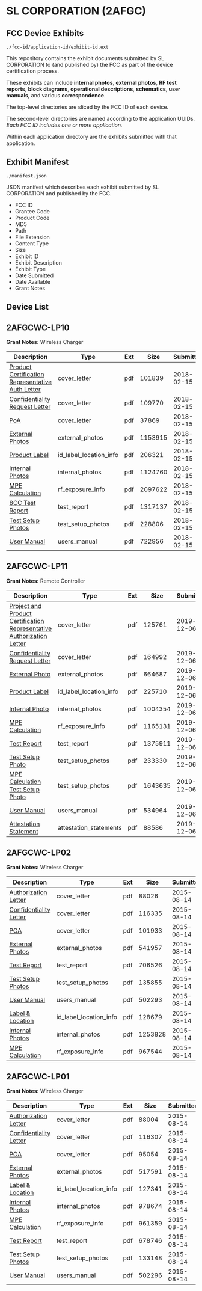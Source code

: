 # SL CORPORATION (2AFGC)
## FCC Device Exhibits

```
./fcc-id/application-id/exhibit-id.ext
```

This repository contains the exhibit documents submitted by SL CORPORATION to (and published by) the FCC as part of the device certification process.

These exhibits can include **internal photos**, **external photos**, **RF test reports**, **block diagrams**, **operational descriptions**, **schematics**, **user manuals**, and various **correspondence**.

The top-level directories are sliced by the FCC ID of each device.

The second-level directories are named according to the application UUIDs. *Each FCC ID includes one or more application.*

Within each application directory are the exhibits submitted with that application. 

## Exhibit Manifest

```
./manifest.json
```

JSON manifest which describes each exhibit submitted by SL CORPORATION and published by the FCC.

- FCC ID
- Grantee Code
- Product Code
- MD5
- Path
- File Extension
- Content Type
- Size
- Exhibit ID
- Exhibit Description
- Exhibit Type
- Date Submitted
- Date Available
- Grant Notes

## Device List
## 2AFGCWC-LP10
**Grant Notes:** Wireless Charger

| Description | Type | Ext | Size | Submitted | Available |
| ----------- | ---- | --- | ---- | --------- | --------- |
| [Product Certification Representative Auth Letter](2AFGCWC-LP10/7484e9a32a1aa612fdc7715da1f006f9/3754790.pdf) | cover_letter | pdf | 101839 | 2018-02-15 | 2018-02-15 |
| [Confidentiality Request Letter](2AFGCWC-LP10/7484e9a32a1aa612fdc7715da1f006f9/3754791.pdf) | cover_letter | pdf | 109770 | 2018-02-15 | 2018-02-15 |
| [PoA](2AFGCWC-LP10/7484e9a32a1aa612fdc7715da1f006f9/3754792.pdf) | cover_letter | pdf | 37869 | 2018-02-15 | 2018-02-15 |
| [External Photos](2AFGCWC-LP10/7484e9a32a1aa612fdc7715da1f006f9/3754799.pdf) | external_photos | pdf | 1153915 | 2018-02-15 | 2018-04-01 |
| [Product Label](2AFGCWC-LP10/7484e9a32a1aa612fdc7715da1f006f9/3754803.pdf) | id_label_location_info | pdf | 206321 | 2018-02-15 | 2018-02-15 |
| [Internal Photos](2AFGCWC-LP10/7484e9a32a1aa612fdc7715da1f006f9/3754800.pdf) | internal_photos | pdf | 1124760 | 2018-02-15 | 2018-04-01 |
| [MPE Calculation](2AFGCWC-LP10/7484e9a32a1aa612fdc7715da1f006f9/3754797.pdf) | rf_exposure_info | pdf | 2097622 | 2018-02-15 | 2018-02-15 |
| [8CC Test Report](2AFGCWC-LP10/7484e9a32a1aa612fdc7715da1f006f9/3754798.pdf) | test_report | pdf | 1317137 | 2018-02-15 | 2018-02-15 |
| [Test Setup Photos](2AFGCWC-LP10/7484e9a32a1aa612fdc7715da1f006f9/3754801.pdf) | test_setup_photos | pdf | 228806 | 2018-02-15 | 2018-04-01 |
| [User Manual](2AFGCWC-LP10/7484e9a32a1aa612fdc7715da1f006f9/3754802.pdf) | users_manual | pdf | 722956 | 2018-02-15 | 2018-04-01 |
## 2AFGCWC-LP11
**Grant Notes:** Remote Controller

| Description | Type | Ext | Size | Submitted | Available |
| ----------- | ---- | --- | ---- | --------- | --------- |
| [Project and Product Certification Representative Authorization Letter](2AFGCWC-LP11/751278b5b4d45b9f7de1474e1e3eb604/4542073.pdf) | cover_letter | pdf | 125761 | 2019-12-06 | 2019-12-06 |
| [Confidentiality Request Letter](2AFGCWC-LP11/751278b5b4d45b9f7de1474e1e3eb604/4542074.pdf) | cover_letter | pdf | 164992 | 2019-12-06 | 2019-12-06 |
| [External Photo](2AFGCWC-LP11/751278b5b4d45b9f7de1474e1e3eb604/4542087.pdf) | external_photos | pdf | 664687 | 2019-12-06 | 2020-01-20 |
| [Product Label](2AFGCWC-LP11/751278b5b4d45b9f7de1474e1e3eb604/4542133.pdf) | id_label_location_info | pdf | 225710 | 2019-12-06 | 2019-12-06 |
| [Internal Photo](2AFGCWC-LP11/751278b5b4d45b9f7de1474e1e3eb604/4542088.pdf) | internal_photos | pdf | 1004354 | 2019-12-06 | 2020-01-20 |
| [MPE Calculation](2AFGCWC-LP11/751278b5b4d45b9f7de1474e1e3eb604/4542086.pdf) | rf_exposure_info | pdf | 1165131 | 2019-12-06 | 2019-12-06 |
| [Test Report](2AFGCWC-LP11/751278b5b4d45b9f7de1474e1e3eb604/4542083.pdf) | test_report | pdf | 1375911 | 2019-12-06 | 2019-12-06 |
| [Test Setup Photo](2AFGCWC-LP11/751278b5b4d45b9f7de1474e1e3eb604/4542089.pdf) | test_setup_photos | pdf | 233330 | 2019-12-06 | 2020-01-20 |
| [MPE Calculation Test Setup Photo](2AFGCWC-LP11/751278b5b4d45b9f7de1474e1e3eb604/4542091.pdf) | test_setup_photos | pdf | 1643635 | 2019-12-06 | 2020-01-20 |
| [User Manual](2AFGCWC-LP11/751278b5b4d45b9f7de1474e1e3eb604/4542132.pdf) | users_manual | pdf | 534964 | 2019-12-06 | 2020-01-20 |
| [Attestation Statement](2AFGCWC-LP11/751278b5b4d45b9f7de1474e1e3eb604/4542076.pdf) | attestation_statements | pdf | 88586 | 2019-12-06 | 2019-12-06 |
## 2AFGCWC-LP02
**Grant Notes:** Wireless Charger

| Description | Type | Ext | Size | Submitted | Available |
| ----------- | ---- | --- | ---- | --------- | --------- |
| [Authorization Letter](2AFGCWC-LP02/9738bece4ecc042549f3214ad67aaad1/2715702.pdf) | cover_letter | pdf | 88026 | 2015-08-14 | 2015-08-14 |
| [Confidentiality Letter](2AFGCWC-LP02/9738bece4ecc042549f3214ad67aaad1/2715703.pdf) | cover_letter | pdf | 116335 | 2015-08-14 | 2015-08-14 |
| [POA](2AFGCWC-LP02/9738bece4ecc042549f3214ad67aaad1/2715704.pdf) | cover_letter | pdf | 101933 | 2015-08-14 | 2015-08-14 |
| [External Photos](2AFGCWC-LP02/9738bece4ecc042549f3214ad67aaad1/2715711.pdf) | external_photos | pdf | 541957 | 2015-08-14 | 2015-09-28 |
| [Test Report](2AFGCWC-LP02/9738bece4ecc042549f3214ad67aaad1/2715709.pdf) | test_report | pdf | 706526 | 2015-08-14 | 2015-08-14 |
| [Test Setup Photos](2AFGCWC-LP02/9738bece4ecc042549f3214ad67aaad1/2715713.pdf) | test_setup_photos | pdf | 135855 | 2015-08-14 | 2015-09-28 |
| [User Manual](2AFGCWC-LP02/9738bece4ecc042549f3214ad67aaad1/2715714.pdf) | users_manual | pdf | 502293 | 2015-08-14 | 2015-09-28 |
| [Label & Location](2AFGCWC-LP02/9738bece4ecc042549f3214ad67aaad1/2715715.pdf) | id_label_location_info | pdf | 128679 | 2015-08-14 | 2015-08-14 |
| [Internal Photos](2AFGCWC-LP02/9738bece4ecc042549f3214ad67aaad1/2715712.pdf) | internal_photos | pdf | 1253828 | 2015-08-14 | 2015-09-28 |
| [MPE Calculation](2AFGCWC-LP02/9738bece4ecc042549f3214ad67aaad1/2715710.pdf) | rf_exposure_info | pdf | 967544 | 2015-08-14 | 2015-08-14 |
## 2AFGCWC-LP01
**Grant Notes:** Wireless Charger

| Description | Type | Ext | Size | Submitted | Available |
| ----------- | ---- | --- | ---- | --------- | --------- |
| [Authorization Letter](2AFGCWC-LP01/fb7978e714cfc5f46405d23feaff11ba/2715609.pdf) | cover_letter | pdf | 88004 | 2015-08-14 | 2015-08-14 |
| [Confidentiality Letter](2AFGCWC-LP01/fb7978e714cfc5f46405d23feaff11ba/2715610.pdf) | cover_letter | pdf | 116307 | 2015-08-14 | 2015-08-14 |
| [POA](2AFGCWC-LP01/fb7978e714cfc5f46405d23feaff11ba/2715611.pdf) | cover_letter | pdf | 95054 | 2015-08-14 | 2015-08-14 |
| [External Photos](2AFGCWC-LP01/fb7978e714cfc5f46405d23feaff11ba/2715620.pdf) | external_photos | pdf | 517591 | 2015-08-14 | 2015-09-28 |
| [Label & Location](2AFGCWC-LP01/fb7978e714cfc5f46405d23feaff11ba/2715642.pdf) | id_label_location_info | pdf | 127341 | 2015-08-14 | 2015-08-14 |
| [Internal Photos](2AFGCWC-LP01/fb7978e714cfc5f46405d23feaff11ba/2715621.pdf) | internal_photos | pdf | 978674 | 2015-08-14 | 2015-09-28 |
| [MPE Calculation](2AFGCWC-LP01/fb7978e714cfc5f46405d23feaff11ba/2715619.pdf) | rf_exposure_info | pdf | 961359 | 2015-08-14 | 2015-08-14 |
| [Test Report](2AFGCWC-LP01/fb7978e714cfc5f46405d23feaff11ba/2715617.pdf) | test_report | pdf | 678746 | 2015-08-14 | 2015-08-14 |
| [Test Setup Photos](2AFGCWC-LP01/fb7978e714cfc5f46405d23feaff11ba/2715624.pdf) | test_setup_photos | pdf | 133148 | 2015-08-14 | 2015-09-28 |
| [User Manual](2AFGCWC-LP01/fb7978e714cfc5f46405d23feaff11ba/2715623.pdf) | users_manual | pdf | 502296 | 2015-08-14 | 2015-09-28 |
